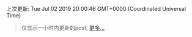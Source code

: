 
  
 上次更新: Tue Jul 02 2019 20:00:46 GMT+0000 (Coordinated Universal Time) 

 > 仅显示一小时内更新的post, [更多...](screenshots/)
  